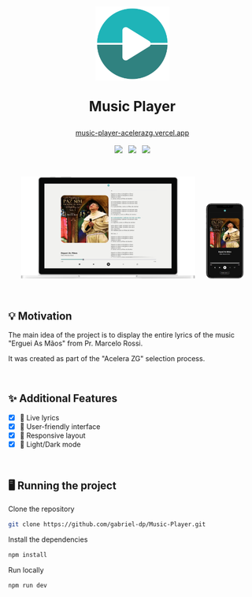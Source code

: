 <h1>
    <p align=center>
        <img height=150 src='./public/logo.svg'/>
    </p>
    <p align=center>Music Player</p>
</h1>

<p align=center>
    <a href='https://music-player-acelerazg.vercel.app/'>music-player-acelerazg.vercel.app</a>
    <br/><br/>
    <img height=30 src='https://img.shields.io/badge/TypeScript-007ACC?style=for-the-badge&logo=typescript&logoColor=white'>
    &nbsp;
    <img height=30 src='https://img.shields.io/badge/React-61DAFB?style=for-the-badge&logo=react&logoColor=20232A'>
    &nbsp;
    <img height=30 src='https://img.shields.io/badge/styled--components-DB7093?style=for-the-badge&logo=styled-components&logoColor=white'>
</p>

&nbsp;

<p align=center>
    <img width=70% src='./docs/mockup-desktop.png'>
    &nbsp;&nbsp;&nbsp;&nbsp;
    <img width=15% src='./docs/mockup-mobile.png'>
</p>

&nbsp;

## 💡 Motivation

The main idea of the project is to display the entire lyrics of the music "Erguei As Mãos" from Pr. Marcelo Rossi.

It was created as part of the "Acelera ZG" selection process.

&nbsp;

## ✨ Additional Features

- [x] 📜 Live lyrics
- [x] 👤 User-friendly interface
- [x] 📱 Responsive layout
- [x] 🌙 Light/Dark mode

&nbsp;

## 🖥️ Running the project

Clone the repository

```bash
git clone https://github.com/gabriel-dp/Music-Player.git
```

Install the dependencies

```bash
npm install
```

Run locally

```bash
npm run dev
```
